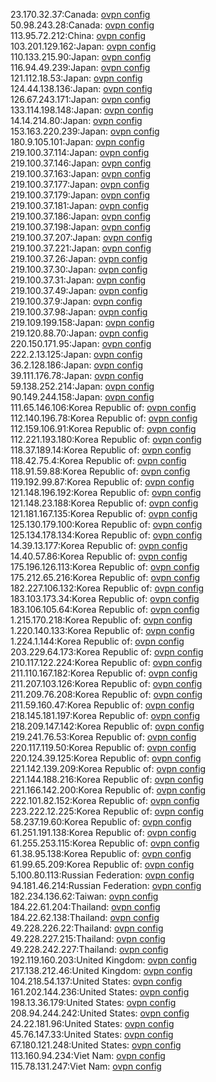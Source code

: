 23.170.32.37:Canada: [ovpn config](vpn/23_170_32_37.ovpn)  
50.98.243.28:Canada: [ovpn config](vpn/50_98_243_28.ovpn)  
113.95.72.212:China: [ovpn config](vpn/113_95_72_212.ovpn)  
103.201.129.162:Japan: [ovpn config](vpn/103_201_129_162.ovpn)  
110.133.215.90:Japan: [ovpn config](vpn/110_133_215_90.ovpn)  
116.94.49.239:Japan: [ovpn config](vpn/116_94_49_239.ovpn)  
121.112.18.53:Japan: [ovpn config](vpn/121_112_18_53.ovpn)  
124.44.138.136:Japan: [ovpn config](vpn/124_44_138_136.ovpn)  
126.67.243.171:Japan: [ovpn config](vpn/126_67_243_171.ovpn)  
133.114.198.148:Japan: [ovpn config](vpn/133_114_198_148.ovpn)  
14.14.214.80:Japan: [ovpn config](vpn/14_14_214_80.ovpn)  
153.163.220.239:Japan: [ovpn config](vpn/153_163_220_239.ovpn)  
180.9.105.101:Japan: [ovpn config](vpn/180_9_105_101.ovpn)  
219.100.37.114:Japan: [ovpn config](vpn/219_100_37_114.ovpn)  
219.100.37.146:Japan: [ovpn config](vpn/219_100_37_146.ovpn)  
219.100.37.163:Japan: [ovpn config](vpn/219_100_37_163.ovpn)  
219.100.37.177:Japan: [ovpn config](vpn/219_100_37_177.ovpn)  
219.100.37.179:Japan: [ovpn config](vpn/219_100_37_179.ovpn)  
219.100.37.181:Japan: [ovpn config](vpn/219_100_37_181.ovpn)  
219.100.37.186:Japan: [ovpn config](vpn/219_100_37_186.ovpn)  
219.100.37.198:Japan: [ovpn config](vpn/219_100_37_198.ovpn)  
219.100.37.207:Japan: [ovpn config](vpn/219_100_37_207.ovpn)  
219.100.37.221:Japan: [ovpn config](vpn/219_100_37_221.ovpn)  
219.100.37.26:Japan: [ovpn config](vpn/219_100_37_26.ovpn)  
219.100.37.30:Japan: [ovpn config](vpn/219_100_37_30.ovpn)  
219.100.37.31:Japan: [ovpn config](vpn/219_100_37_31.ovpn)  
219.100.37.49:Japan: [ovpn config](vpn/219_100_37_49.ovpn)  
219.100.37.9:Japan: [ovpn config](vpn/219_100_37_9.ovpn)  
219.100.37.98:Japan: [ovpn config](vpn/219_100_37_98.ovpn)  
219.109.199.158:Japan: [ovpn config](vpn/219_109_199_158.ovpn)  
219.120.88.70:Japan: [ovpn config](vpn/219_120_88_70.ovpn)  
220.150.171.95:Japan: [ovpn config](vpn/220_150_171_95.ovpn)  
222.2.13.125:Japan: [ovpn config](vpn/222_2_13_125.ovpn)  
36.2.128.186:Japan: [ovpn config](vpn/36_2_128_186.ovpn)  
39.111.176.78:Japan: [ovpn config](vpn/39_111_176_78.ovpn)  
59.138.252.214:Japan: [ovpn config](vpn/59_138_252_214.ovpn)  
90.149.244.158:Japan: [ovpn config](vpn/90_149_244_158.ovpn)  
111.65.146.106:Korea Republic of: [ovpn config](vpn/111_65_146_106.ovpn)  
112.140.196.78:Korea Republic of: [ovpn config](vpn/112_140_196_78.ovpn)  
112.159.106.91:Korea Republic of: [ovpn config](vpn/112_159_106_91.ovpn)  
112.221.193.180:Korea Republic of: [ovpn config](vpn/112_221_193_180.ovpn)  
118.37.189.14:Korea Republic of: [ovpn config](vpn/118_37_189_14.ovpn)  
118.42.75.4:Korea Republic of: [ovpn config](vpn/118_42_75_4.ovpn)  
118.91.59.88:Korea Republic of: [ovpn config](vpn/118_91_59_88.ovpn)  
119.192.99.87:Korea Republic of: [ovpn config](vpn/119_192_99_87.ovpn)  
121.148.196.192:Korea Republic of: [ovpn config](vpn/121_148_196_192.ovpn)  
121.148.23.188:Korea Republic of: [ovpn config](vpn/121_148_23_188.ovpn)  
121.181.167.135:Korea Republic of: [ovpn config](vpn/121_181_167_135.ovpn)  
125.130.179.100:Korea Republic of: [ovpn config](vpn/125_130_179_100.ovpn)  
125.134.178.134:Korea Republic of: [ovpn config](vpn/125_134_178_134.ovpn)  
14.39.13.177:Korea Republic of: [ovpn config](vpn/14_39_13_177.ovpn)  
14.40.57.86:Korea Republic of: [ovpn config](vpn/14_40_57_86.ovpn)  
175.196.126.113:Korea Republic of: [ovpn config](vpn/175_196_126_113.ovpn)  
175.212.65.216:Korea Republic of: [ovpn config](vpn/175_212_65_216.ovpn)  
182.227.106.132:Korea Republic of: [ovpn config](vpn/182_227_106_132.ovpn)  
183.103.173.34:Korea Republic of: [ovpn config](vpn/183_103_173_34.ovpn)  
183.106.105.64:Korea Republic of: [ovpn config](vpn/183_106_105_64.ovpn)  
1.215.170.218:Korea Republic of: [ovpn config](vpn/1_215_170_218.ovpn)  
1.220.140.133:Korea Republic of: [ovpn config](vpn/1_220_140_133.ovpn)  
1.224.1.144:Korea Republic of: [ovpn config](vpn/1_224_1_144.ovpn)  
203.229.64.173:Korea Republic of: [ovpn config](vpn/203_229_64_173.ovpn)  
210.117.122.224:Korea Republic of: [ovpn config](vpn/210_117_122_224.ovpn)  
211.110.167.182:Korea Republic of: [ovpn config](vpn/211_110_167_182.ovpn)  
211.207.103.126:Korea Republic of: [ovpn config](vpn/211_207_103_126.ovpn)  
211.209.76.208:Korea Republic of: [ovpn config](vpn/211_209_76_208.ovpn)  
211.59.160.47:Korea Republic of: [ovpn config](vpn/211_59_160_47.ovpn)  
218.145.181.197:Korea Republic of: [ovpn config](vpn/218_145_181_197.ovpn)  
218.209.147.142:Korea Republic of: [ovpn config](vpn/218_209_147_142.ovpn)  
219.241.76.53:Korea Republic of: [ovpn config](vpn/219_241_76_53.ovpn)  
220.117.119.50:Korea Republic of: [ovpn config](vpn/220_117_119_50.ovpn)  
220.124.39.125:Korea Republic of: [ovpn config](vpn/220_124_39_125.ovpn)  
221.142.139.209:Korea Republic of: [ovpn config](vpn/221_142_139_209.ovpn)  
221.144.188.216:Korea Republic of: [ovpn config](vpn/221_144_188_216.ovpn)  
221.166.142.200:Korea Republic of: [ovpn config](vpn/221_166_142_200.ovpn)  
222.101.82.152:Korea Republic of: [ovpn config](vpn/222_101_82_152.ovpn)  
223.222.12.225:Korea Republic of: [ovpn config](vpn/223_222_12_225.ovpn)  
58.237.19.60:Korea Republic of: [ovpn config](vpn/58_237_19_60.ovpn)  
61.251.191.138:Korea Republic of: [ovpn config](vpn/61_251_191_138.ovpn)  
61.255.253.115:Korea Republic of: [ovpn config](vpn/61_255_253_115.ovpn)  
61.38.95.138:Korea Republic of: [ovpn config](vpn/61_38_95_138.ovpn)  
61.99.65.209:Korea Republic of: [ovpn config](vpn/61_99_65_209.ovpn)  
5.100.80.113:Russian Federation: [ovpn config](vpn/5_100_80_113.ovpn)  
94.181.46.214:Russian Federation: [ovpn config](vpn/94_181_46_214.ovpn)  
182.234.136.62:Taiwan: [ovpn config](vpn/182_234_136_62.ovpn)  
184.22.61.204:Thailand: [ovpn config](vpn/184_22_61_204.ovpn)  
184.22.62.138:Thailand: [ovpn config](vpn/184_22_62_138.ovpn)  
49.228.226.22:Thailand: [ovpn config](vpn/49_228_226_22.ovpn)  
49.228.227.215:Thailand: [ovpn config](vpn/49_228_227_215.ovpn)  
49.228.242.227:Thailand: [ovpn config](vpn/49_228_242_227.ovpn)  
192.119.160.203:United Kingdom: [ovpn config](vpn/192_119_160_203.ovpn)  
217.138.212.46:United Kingdom: [ovpn config](vpn/217_138_212_46.ovpn)  
104.218.54.137:United States: [ovpn config](vpn/104_218_54_137.ovpn)  
161.202.144.236:United States: [ovpn config](vpn/161_202_144_236.ovpn)  
198.13.36.179:United States: [ovpn config](vpn/198_13_36_179.ovpn)  
208.94.244.242:United States: [ovpn config](vpn/208_94_244_242.ovpn)  
24.22.181.96:United States: [ovpn config](vpn/24_22_181_96.ovpn)  
45.76.147.33:United States: [ovpn config](vpn/45_76_147_33.ovpn)  
67.180.121.248:United States: [ovpn config](vpn/67_180_121_248.ovpn)  
113.160.94.234:Viet Nam: [ovpn config](vpn/113_160_94_234.ovpn)  
115.78.131.247:Viet Nam: [ovpn config](vpn/115_78_131_247.ovpn)  
